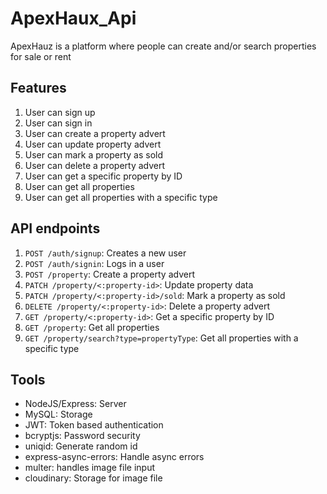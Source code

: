 # ApexHaux_Api
ApexHauz is a platform where people can create and/or search properties for sale or rent

## Features

1. User can sign up
2. User can sign in
3. User can create a property advert
4. User can update property advert
5. User can mark a property as sold
6. User can delete a property advert
7. User can get a specific property by ID
8. User can get all properties
9. User can get all properties with a specific type

## API endpoints

1. `POST /auth/signup`: Creates a new user
2. `POST /auth/signin`: Logs in a user
3. `POST /property`: Create a property advert
4. `PATCH /property/<:property-id>`: Update property data
5. `PATCH /property/<:property-id>/sold`: Mark a property as sold
6. `DELETE /property/<:property-id>`: Delete a property advert
7. `GET /property/<:property-id>`: Get a specific property by ID
8. `GET /property`: Get all properties
9. `GET /property/search?type=propertyType`: Get all properties with a specific type

## Tools

* NodeJS/Express: Server
* MySQL: Storage
* JWT: Token based authentication
* bcryptjs: Password security
* uniqid: Generate random id
* express-async-errors: Handle async errors
* multer: handles image file input
* cloudinary: Storage for image file
